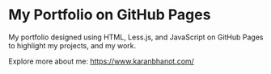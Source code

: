 # My Portfolio on GitHub Pages
My portfolio designed using HTML, Less.js, and JavaScript on GitHub Pages to highlight my projects, and my work.

Explore more about me: https://www.karanbhanot.com/
